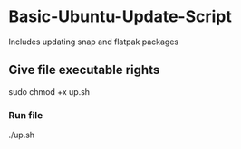 # Basic-Ubuntu-Update-Script
Includes updating snap and flatpak packages

## Give file executable rights
sudo chmod +x up.sh

### Run file
./up.sh
